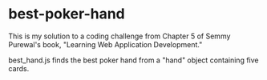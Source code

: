# best-poker-hand
This is my solution to a coding challenge from Chapter 5 of Semmy Purewal's book, "Learning Web Application Development."

best_hand.js finds the best poker hand from a "hand" object containing five cards.
